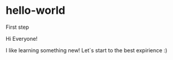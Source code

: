 # hello-world
First step

Hi Everyone!

I like learning something new! Let`s start to the best expirience :)
